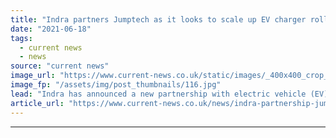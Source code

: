 ```yaml
---
title: "Indra partners Jumptech as it looks to scale up EV charger rollout"
date: "2021-06-18"
tags: 
  - current news
  - news
source: "current news"
image_url: "https://www.current-news.co.uk/static/images/_400x400_crop_center-center/House-Charger-Indra-partnership-credit-Jumptech.jpg"
image_fp: "/assets/img/post_thumbnails/116.jpg"
lead: "​Indra has announced a new partnership with electric vehicle (EV) software provider Jumptech to help it scale up the rollout of its charging solution."
article_url: "https://www.current-news.co.uk/news/indra-partnership-jumptech-as-it-looks-to-scale-up-ev-charger-rollout?utm_source=rss-feeds&utm_medium=rss&utm_campaign=rss"
---
```


---
